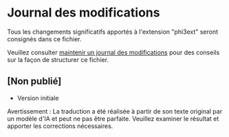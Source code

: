 # Journal des modifications

Tous les changements significatifs apportés à l'extension "phi3ext" seront consignés dans ce fichier.

Veuillez consulter [maintenir un journal des modifications](http://keepachangelog.com/) pour des conseils sur la façon de structurer ce fichier.

## [Non publié]

- Version initiale

Avertissement : La traduction a été réalisée à partir de son texte original par un modèle d'IA et peut ne pas être parfaite. Veuillez examiner le résultat et apporter les corrections nécessaires.